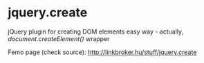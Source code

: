 jquery.create
=============

jQuery plugin for creating DOM elements easy way - actually, *document.createElement()* wrapper

Femo page (check source): http://linkbroker.hu/stuff/jquery.create
